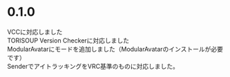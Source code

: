 # 0.1.0

VCCに対応しました  
TORISOUP Version Checkerに対応しました  
ModularAvatarにモードを追加しました（ModularAvatarのインストールが必要です）  
SenderでアイトラッキングをVRC基準のものに対応しました。  
